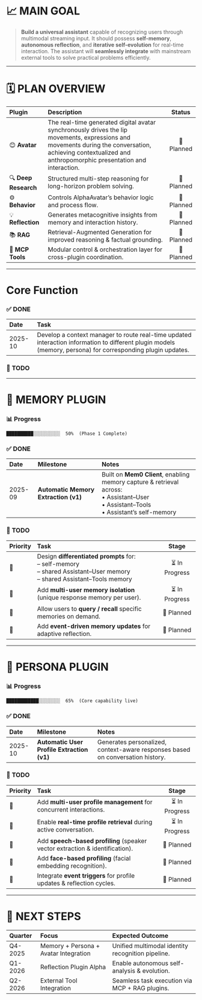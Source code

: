 # 📈 **MAIN GOAL**

> **Build a universal assistant** capable of recognizing users through multimodal streaming input.
> It should possess **self-memory**, **autonomous reflection**, and **iterative self-evolution** for real-time interaction.
> The assistant will **seamlessly integrate** with mainstream external tools to solve practical problems efficiently.

---

# 🗓️ **PLAN OVERVIEW**

| Plugin               | Description                                                                  |   Status   |
| :------------------- | :--------------------------------------------------------------------------- | :--------: |
| 😊 **Avatar**        | The real-time generated digital avatar synchronously drives the lip movements, expressions and movements during the conversation, achieving contextualized and anthropomorphic presentation and interaction. | 🧩 Planned |
| 🔍 **Deep Research** | Structured multi-step reasoning for long-horizon problem solving.            | 🧩 Planned |
| ⚙️ **Behavior**      | Controls AlphaAvatar’s behavior logic and process flow.                      | 🧩 Planned |
| 💡 **Reflection**    | Generates metacognitive insights from memory and interaction history.        | 🧩 Planned |
| 📚 **RAG**           | Retrieval-Augmented Generation for improved reasoning & factual grounding.   | 🧩 Planned |
| 🧰 **MCP Tools**     | Modular control & orchestration layer for cross-plugin coordination.         | 🧩 Planned |

---

# Core Function

### ✅ **DONE**

|  Date    | Task                                                                                                                         |
| :------- | :--------------------------------------------------------------------------------------------------------------------------- |
| 2025-10  | Develop a context manager to route real-time updated interaction information to different plugin models (memory, persona) for corresponding plugin updates. |

### 🧭 **TODO**

---

# 🧠 **MEMORY PLUGIN**

### 📊 **Progress**

```
██████████░░░░░░░░░░  50%  (Phase 1 Complete)
```

### ✅ **DONE**

| Date    | Milestone                            | Notes                                                                                                                                       |
| :------ | :----------------------------------- | :------------------------------------------------------------------------------------------------------------------------------------------ |
| 2025-09 | **Automatic Memory Extraction (v1)** | Built on **Mem0 Client**, enabling memory capture & retrieval across:<br>• Assistant–User<br>• Assistant–Tools<br>• Assistant’s self-memory |

### 🧭 **TODO**

| Priority | Task                                                                                                                         |     Stage     |
| :------- | :--------------------------------------------------------------------------------------------------------------------------- | :-----------: |
| 🔸       | Design **differentiated prompts** for:<br>– self-memory<br>– shared Assistant–User memory<br>– shared Assistant–Tools memory | ⏳ In Progress |
| 🔸       | Add **multi-user memory isolation** (unique response memory per user).                                                       | ⏳ In Progress |
| 🔹       | Allow users to **query / recall** specific memories on demand.                                                               |   🧩 Planned  |
| 🔹       | Add **event-driven memory updates** for adaptive reflection.                                                                 |   🧩 Planned  |

---

# 🧬 **PERSONA PLUGIN**

### 📊 **Progress**

```
████████████░░░░░░░░  65%  (Core capability live)
```

### ✅ **DONE**

| Date    | Milestone                                  | Notes                                                                          |
| :------ | :----------------------------------------- | :----------------------------------------------------------------------------- |
| 2025-10 | **Automatic User Profile Extraction (v1)** | Generates personalized, context-aware responses based on conversation history. |

### 🧭 **TODO**

| Priority | Task                                                                         |     Stage     |
| :------- | :--------------------------------------------------------------------------- | :-----------: |
| 🔸       | Add **multi-user profile management** for concurrent interactions.           | ⏳ In Progress |
| 🔸       | Enable **real-time profile retrieval** during active conversation.           | ⏳ In Progress |
| 🔹       | Add **speech-based profiling** (speaker vector extraction & identification). |   🧩 Planned  |
| 🔹       | Add **face-based profiling** (facial embedding recognition).                 |   🧩 Planned  |
| 🔹       | Integrate **event triggers** for profile updates & reflection cycles.        |   🧩 Planned  |

---

# 🚀 **NEXT STEPS**

| Quarter | Focus                        | Expected Outcome                                  |
| :------ | :--------------------------- | :------------------------------------------------ |
| Q4-2025 | Memory + Persona + Avatar Integration | Unified multimodal identity recognition pipeline. |
| Q1-2026 | Reflection Plugin Alpha      | Enable autonomous self-analysis & evolution.      |
| Q2-2026 | External Tool Integration    | Seamless task execution via MCP + RAG plugins.    |
